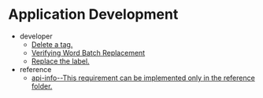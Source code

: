 # Application Development

- developer<!--developer-->
    - [Delete a tag.](onlyfortest/media/audio-kit-intro.md)
    - [Verifying Word Batch Replacement](onlyfortest/media/audio-playback-overview.md)
    - [Replace the label.](onlyfortest/media/media-kit-intro.md)
- reference<!--reference-->
    - [api-info--This requirement can be implemented only in the reference folder.](onlyfortest/reference/test.md)
